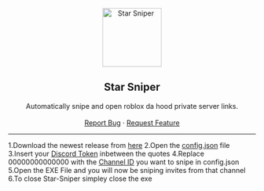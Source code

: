 <div align="center">
  <a href="https://github.com/up2rival/Star-Sniper">
    <img src="https://tr.rbxcdn.com/fa6eea0705c6ab9727756793684d581b/420/420/Image/Png" alt="Star Sniper" width="120" height="120">
  </a>
  <h2 align="center">Star Sniper</h3>
  <p align="center">
    Automatically snipe and open roblox da hood private server links.
    <br />
    <br />
    <a href="https://github.com/up2rival/Star-Sniper/issues">Report Bug</a>
    ·
    <a href="https://github.com/up2rival/Star-Sniper/issues">Request Feature</a>
  </p>
</div>


----------------------------------

1.Download the newest release from [here](https://github.com/up2rival/star-sniper/releases/)
2.Open the [config.json](https://github.com/up2rival/star-sniper/blob/main/config.json) file
3.Insert your [Discord Token](https://www.youtube.com/watch?v=YEgFvgg7ZPI) inbetween the quotes
4.Replace 00000000000000 with the [Channel ID](https://www.youtube.com/watch?v=YjiQ7CajAgg) you want to snipe in config.json
5.Open the EXE File and you will now be sniping invites from that channel
6.To close Star-Sniper simpley close the exe
